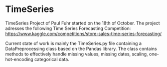 # TimeSeries
TimeSeries Project of Paul Fuhr started on the 18th of October.
The project adresses the following Time Series Forecasting Competition: https://www.kaggle.com/competitions/store-sales-time-series-forecasting/

Current state of work is mainly the TimeSeries.py file containing a DataPreprocessing class based on the Pandas library. The class contains methods to effectively handle missing values, missing dates, scaling, one-hot-encoding categorical data. 
